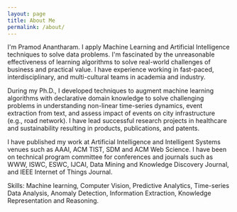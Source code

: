 ```yaml
---
layout: page
title: About Me
permalink: /about/
---
```


I'm Pramod Anantharam. I apply Machine Learning and Artificial Intelligence techniques to solve data problems. I'm fascinated by the unreasonable effectiveness of learning algorithms to solve real-world challenges of business and practical value. I have experience working in fast-paced, interdisciplinary, and multi-cultural teams in academia and industry.

During my Ph.D., I developed techniques to augment machine learning algorithms with declarative domain knowledge to solve challenging problems in understanding non-linear time-series dynamics, event extraction from text, and assess impact of events on city infrastructure (e.g., road network). I have lead successful research projects in healthcare and sustainability resulting in products, publications, and patents.

I have published my work at Artificial Intelligence and Intelligent Systems venues such as AAAI, ACM TIST, SDM and ACM Web Science. I have been on technical program committee for conferences and journals such as WWW, ISWC, ESWC, IJCAI, Data Mining and Knowledge Discovery Journal, and IEEE Internet of Things Journal.

Skills: Machine learning, Computer Vision, Predictive Analytics, Time-series Data Analysis, Anomaly Detection, Information Extraction, Knowledge Representation and Reasoning.

